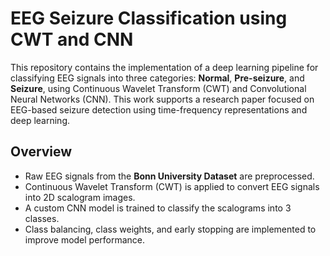 # EEG Seizure Classification using CWT and CNN

This repository contains the implementation of a deep learning pipeline for classifying EEG signals into three categories: **Normal**, **Pre-seizure**, and **Seizure**, using Continuous Wavelet Transform (CWT) and Convolutional Neural Networks (CNN). This work supports a research paper focused on EEG-based seizure detection using time-frequency representations and deep learning.

## Overview

- Raw EEG signals from the **Bonn University Dataset** are preprocessed.
- Continuous Wavelet Transform (CWT) is applied to convert EEG signals into 2D scalogram images.
- A custom CNN model is trained to classify the scalograms into 3 classes.
- Class balancing, class weights, and early stopping are implemented to improve model performance.
